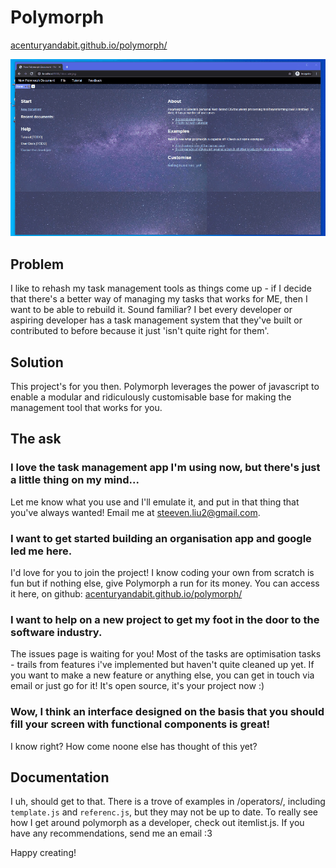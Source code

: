 # Polymorph
[acenturyandabit.github.io/polymorph/](https://acenturyandabit.github.io/polymorph/)

![](https://raw.githubusercontent.com/acenturyandabit/polymorph/largeAssets/assets/readme2.gif)

## Problem
I like to rehash my task management tools as things come up - if I decide that there's a better way of managing my tasks that works for ME, then I want to be able to rebuild it. Sound familiar? I bet every developer or aspiring developer has a task management system that they've built or contributed to before because it just 'isn't quite right for them'.

## Solution
This project's for you then. Polymorph leverages the power of javascript to enable a modular and ridiculously customisable base for making the management tool that works for you.

## The ask

### I love the task management app I'm using now, but there's just a little thing on my mind...
Let me know what you use and I'll emulate it, and put in that thing that you've always wanted! Email me at steeven.liu2@gmail.com.

### I want to get started building an organisation app and google led me here.
I'd love for you to join the project! I know coding your own from scratch is fun but if nothing else, give Polymorph a run for its money. You can access it here, on github: [acenturyandabit.github.io/polymorph/](https://acenturyandabit.github.io/polymorph/)

### I want to help on a new project to get my foot in the door to the software industry.
The issues page is waiting for you! Most of the tasks are optimisation tasks - trails from features i've implemented but haven't quite cleaned up yet. If you want to make a new feature or anything else, you can get in touch via email or just go for it! It's open source, it's your project now :)

### Wow, I think an interface designed on the basis that you should fill your screen with functional components is great!
I know right? How come noone else has thought of this yet?

## Documentation
I uh, should get to that. There is a trove of examples in /operators/, including `template.js` and `referenc.js`, but they may not be up to date. To really see how I get around polymorph as a developer, check out itemlist.js. If you have any recommendations, send me an email :3

Happy creating!
